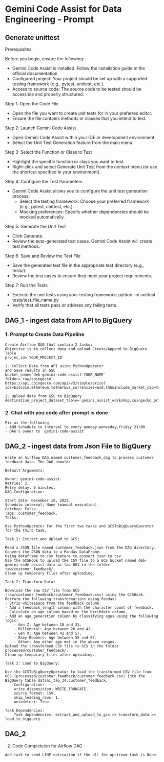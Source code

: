 
# Gemini Code Assist for Data Engineering  - Prompt


## Generate unittest

Prerequisites

Before you begin, ensure the following:
- Gemini Code Assist is installed: Follow the installation guide in the official documentation.
- Configured project: Your project should be set up with a supported testing framework (e.g., pytest, unittest, etc.).
- Access to source code: The source code to be tested should be accessible and properly structured.

Step 1: Open the Code File
- Open the file you want to create unit tests for in your preferred editor.
- Ensure the file contains methods or classes that you intend to test.

Step 2: Launch Gemini Code Assist
- Open Gemini Code Assist within your IDE or development environment.
- Select the Unit Test Generation feature from the main menu.

Step 3: Select the Function or Class to Test
- Highlight the specific function or class you want to test.
- Right-click and select Generate Unit Test from the context menu (or use the shortcut specified in your environment).

Step 4: Configure the Test Parameters
- Gemini Code Assist allows you to configure the unit test generation process:
    - Select the testing framework: Choose your preferred framework (e.g., pytest, unittest, etc.).
    - Mocking preferences: Specify whether dependencies should be mocked automatically.

Step 5: Generate the Unit Test
- Click Generate.
- Review the auto-generated test cases. Gemini Code Assist will create test methods.

Step 6: Save and Review the Test File
- Save the generated test file in the appropriate test directory (e.g., tests/).
- Review the test cases to ensure they meet your project requirements.

Step 7: Run the Tests
- Execute the unit tests using your testing framework: python -m unittest tests/test_file_name.py
- Verify that all tests pass or address any failing tests.

## DAG_1 - ingest data from API to BigQuery

### 1. Prompt to Create Data Pipeline 

```
Create Airflow DAG that contain 2 tasks:
Objective is to collect data and upload Create/Append to BigQuery Table 
projec_id=`YOUR_PROJECT_ID`

1. Collect Data from API using PythonOperator
and Save results in GSC 
bucket_name=`deb-gemini-code-assist-YOUR_NAME` 
folder=`raw/coingecko`
https://api.coingecko.com/api/v3/simple/price?ids=bitcoin,ethereum,tether&vs_currencies=usd,thb&include_market_cap=true&include_24hr_vol=true&include_24hr_change=true&include_last_updated_at=true

2. Upload data from GSC to BigQuery
destination_project_dataset_table=`gemini_assist_workshop.coingecko_price`
```
### 2. Chat with you code after prompt is done
```
Fix as the following 
- Add Schedule to interval to every monday,wenesday,friday 21:00 
- DAG's owner to `gemini-code-assist`
```

## DAG_2 - ingest data from Json File to BigQuery

```
Write an Airflow DAG named customer_feedback_dag to process customer feedback data. The DAG should:

Default Arguments:

Owner: gemini-code-assist.
Retries: 2.
Retry delay: 5 minutes.
DAG Configuration:

Start date: December 18, 2023.
Schedule interval: None (manual execution).
Catchup: False.
Tags: customer_feedback.
Tasks:

Use PythonOperator for the first two tasks and GCSToBigQueryOperator for the third task.

Task 1: Extract and Upload to GCS:

Read a JSON file named customer_feedback.json from the DAG directory.
Convert the JSON data to a Pandas DataFrame.
Using dataframe to csv feature to convert json to csv.
Use the GCSHook to upload the CSV file to a GCS bucket named deb-gemini-code-assist-data-ai-tao-001 in the folder raw/customer_feedback/.
Clean up temporary files after uploading.

Task 2: Transform Data:

Download the raw CSV file from GCS (raw/customer_feedback/customer_feedback.csv) using the GCSHook.
Perform the following transformations using Pandas:
- Strip whitespace from the feedback column.
- Add a feedback_length column with the character count of feedback.
- Calculate an age column based on the birthdate column.
- Add an age_generation column by classifying ages using the following logic:
    - Gen Z: Age between 18 and 25.
    - Millennial: Age between 26 and 41.
    - Gen X: Age between 42 and 57.
    - Baby Boomers: Age between 58 and 67.
    - Other: Any other age not in the above ranges.
Upload the transformed CSV file to GCS in the folder processed/customer_feedback/.
Clean up temporary files after uploading.

Task 3: Load to BigQuery:

Use the GCSToBigQueryOperator to load the transformed CSV file from GCS (processed/customer_feedback/customer_feedback.csv) into the BigQuery table dataai_tao_34.customer_feedback.
    Configuration:
    write_disposition: WRITE_TRUNCATE.
    source_format: CSV.
    skip_leading_rows: 1.
    autodetect: True.

Task Dependencies:
    Task dependencies: extract_and_upload_to_gcs >> transform_data >> load_to_bigquery.
```


## DAG_2 
2. Code Completeion for Airflow DAG
```
Add task to send LINE notication if the all the upstream task is Done.
```